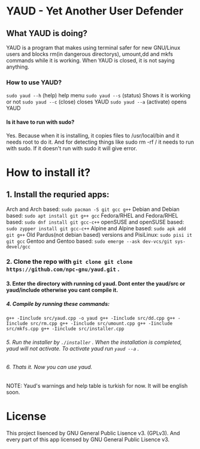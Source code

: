 # YAUD - Yet Another User Defender

## What YAUD is doing?
YAUD is a program that makes using terminal safer for new GNU/Linux users and blocks rm(in dangerous directorys), umount,dd and mkfs commands while it is working. When YAUD is closed, it is not saying anything.

### How to use YAUD?

`sudo yaud --h` (help) help menu
`sudo yaud --s` (status) Shows it is working or not
`sudo yaud --c` (close) closes YAUD
`sudo yaud --a` (activate) opens YAUD

#### Is it have to run with sudo?

Yes. Because when it is installing, it copies files to /usr/local/bin and it needs root to do it. And for detecting things like sudo rm -rf / it needs to run with sudo. If it doesn't run with sudo it will give error.

# How to install it?

## 1. Install the requried apps:
Arch and Arch based: `sudo pacman -S git gcc g++`
Debian and Debian based: `sudo apt install git g++ gcc`
Fedora/RHEL and Fedora/RHEL based: `sudo dnf install git gcc-c++`
openSUSE and openSUSE based: `sudo zypper install git gcc-c++`
Alpine and Alpine based: `sudo apk add git g++`
Old Pardus(not debian based) versions and PisiLinux: `sudo pisi it git gcc`
Gentoo and Gentoo based: `sudo emerge --ask dev-vcs/git sys-devel/gcc`
### 2. Clone the repo with `git clone git clone https://github.com/npc-gnu/yaud.git` .  
#### 3. Enter the directory with running cd yaud. Dont enter the yaud/src or yaud/include otherwise you cant compile it.
##### 4. Compile by running these commands:

`g++ -Iinclude src/yaud.cpp -o yaud
g++ -Iinclude src/dd.cpp
g++ -Iinclude src/rm.cpp
g++ -Iinclude src/umount.cpp
g++ -Iinclude src/mkfs.cpp
g++ -Iinclude src/installer.cpp`

###### 5. Run the installer by `./installer` . When the installation is completed, yaud will not activate. To activate yaud run `yaud --a` .
###### 6. Thats it. Now you can use yaud.

NOTE: Yaud's warnings and help table is turkish for now. It will be english soon.

# License

This project lisenced by GNU General Public Lisence v3. (GPLv3).
And every part of this app licensed by GNU General Public Lisence v3.
